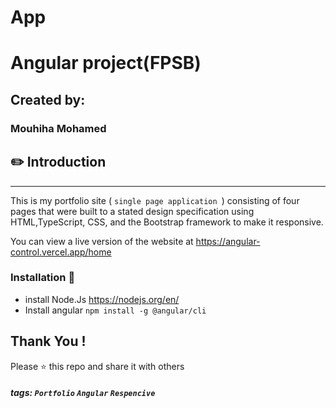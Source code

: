# App
# Angular project(FPSB) 


## Created by: 

### Mouhiha Mohamed 

##  :pencil2:  Introduction 

--- 
This is my portfolio site ( `single page application `) consisting of four pages that were built to a stated design specification using HTML,TypeScript, CSS, and the Bootstrap framework to make it responsive.

You can view a live version of the website at https://angular-control.vercel.app/home
### Installation 🔌
* install Node.Js
 https://nodejs.org/en/
* Install angular
 ` npm install -g @angular/cli `
## Thank You !
Please ⭐️ this repo and share it with others
##### tags:  `Portfolio` `Angular` `Respencive`
